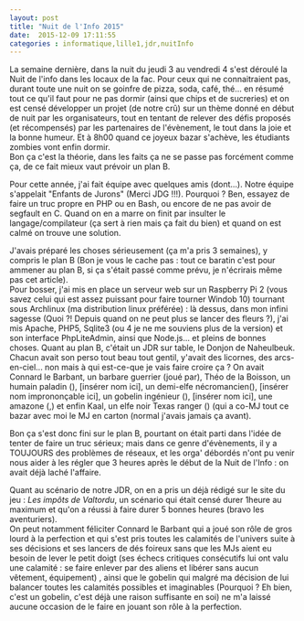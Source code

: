 ```yaml
---
layout: post
title: "Nuit de l'Info 2015"
date:  2015-12-09 17:11:55
categories : informatique,lille1,jdr,nuitInfo
---
```

La semaine dernière, dans la nuit du jeudi 3 au vendredi 4 s'est déroulé la Nuit de l'info dans les locaux de la fac. Pour ceux qui ne connaitraient pas, durant toute une nuit on se goinfre de pizza, soda, café, thé... en résumé tout ce qu'il faut pour ne pas dormir (ainsi que chips et de sucreries) et on est censé développer un projet (de notre crû) sur un thème donné en début de nuit par les organisateurs, tout en tentant de relever des défis proposés (et récompensés) par les partenaires de l'évènement, le tout dans la joie et la bonne humeur. Et à 8h00 quand ce joyeux bazar s'achève, les étudiants zombies vont enfin dormir.  
Bon ça c'est la théorie, dans les faits ça ne se passe pas forcément comme ça, de ce fait mieux vaut prévoir un plan B.

Pour cette année, j'ai fait équipe avec quelques amis (dont...). Notre équipe s'appelait "Enfants de Jurons" (Merci JDG !!!). Pourquoi ? Ben, essayez de faire un truc propre en PHP ou en Bash, ou encore de ne pas avoir de segfault en C. Quand on en a marre on finit par insulter le langage/compilateur (ça sert à rien mais ça fait du bien) et quand on est calmé on trouve une solution.

J'avais préparé les choses sérieusement (ça m'a pris 3 semaines), y compris le plan B (Bon je vous le cache pas : tout ce baratin c'est pour ammener au plan B, si ça s'était passé comme prévu, je n'écrirais même pas cet article).  
Pour bosser, j'ai mis en place un serveur web sur un Raspberry Pi 2 (vous savez celui qui est assez puissant pour faire tourner Windob 10) tournant sous Archlinux (ma distribution linux préférée) : là dessus, dans mon infini sagesse (Quoi ?! Depuis quand on ne peut plus se lancer des fleurs ?), j'ai mis Apache, PHP5, Sqlite3 (ou 4 je ne me souviens plus de la version) et son interface PhpLiteAdmin, ainsi que Node.js... et pleins de bonnes choses. 
Quant au plan B, c'était un JDR sur table, le Donjon de Naheulbeuk. Chacun avait son perso tout beau tout gentil, y'avait des licornes, des arcs-en-ciel... non mais à qui est-ce-que je vais faire croire ça ? On avait Connard le Barbant, un barbare guerrier (joué par), Théo de la Boisson, un humain paladin (), [insérer nom ici], un demi-elfe nécromancien(), [insérer nom imprononçable ici], un gobelin ingénieur (), [insérer nom ici], une amazone (,) et enfin Kaal, un elfe noir Texas ranger () (qui a co-MJ tout ce bazar avec moi le MJ en carton (normal j'avais jamais ça avant).

Bon ça s'est donc fini sur le plan B, pourtant on était parti dans l'idée de tenter de faire un truc sérieux; mais dans ce genre d'évènements, il y a TOUJOURS des problèmes de réseaux, et les orga' débordés n'ont pu venir nous aider à les régler que 3 heures après le début de la Nuit de l'Info : on avait déjà laché l'affaire.

Quant au scénario de notre JDR, on en a pris un déjà rédigé sur le site du jeu : _Les impôts de Valtordu_, un scénario qui était censé durer 1heure au maximum et qu'on a réussi à faire durer 5 bonnes heures (bravo les aventuriers).  
On peut notamment féliciter Connard le Barbant qui a joué son rôle de gros lourd à la perfection et qui s'est pris toutes les calamités de l'univers suite à ses décisions et ses lancers de dés foireux sans que les MJs aient eu besoin de lever le petit doigt (ses échecs critiques consécutifs lui ont valu une calamité  : se faire enlever par des aliens et libérer sans aucun vêtement, équipement) , ainsi que le gobelin qui malgré ma décision de lui balancer toutes les calamités possibles et imaginables (Pourquoi ? Eh bien, c'est un gobelin, c'est déjà une raison suffisante en soi)  ne m'a laissé aucune occasion de le faire en jouant son rôle à la perfection. 